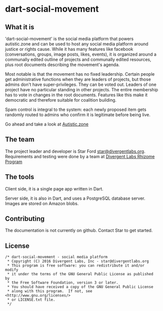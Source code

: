 # dart-social-movement

## What it is

'dart-social-movement' is the social media platform that powers autistic.zone and can be used to host any social media platform around justice or rights cause. While it has many features like facebook (conversations, groups, image posts, likes, events), it is organized around a communally edited outline of projects and communally edited resources, plus root documents describing the movement's agenda.

Most notable is that the movement has no fixed leadership. Certain people get administrative functions when they are leaders of projects, but those admins don't have super-privileges. They can be voted out. Leaders of one project have no particular standing in other projects. The entire membership has to vote in changes in the root documents. Features like this make it democratic and therefore suitable for coalition building.

Spam control is integral to the system: each newly proposed item gets randomly routed to admins who confirm it is legitimate before being live.

Go ahead and take a look at [Autistic.zone](http://www.autistic.zone)

## The team

The project leader and developer is Star Ford <star@divergentlabs.org>. Requirements and testing were done by a team at [Divergent Labs Rhizome Program](http://www.divergentlabs.org/rhizome)

## The tools

Client side, it is a single page app written in Dart.

Server side, it is also in Dart, and uses a PostgreSQL database server. Images are stored on Amazon blobs.

## Contributing

The documentation is not currently on github. Contact Star to get started.

## License

    /* dart-social-movement - social media platform
     * Copyright (C) 2016 Divergent Labs, Inc - star@divergentlabs.org
     * This program is free software: you can redistribute it and/or modify
     * it under the terms of the GNU General Public License as published by
     * the Free Software Foundation, version 3 or later.
     * You should have received a copy of the GNU General Public License
     * along with this program.  If not, see <http://www.gnu.org/licenses/>
     * or LICENSE.txt file.
     */
